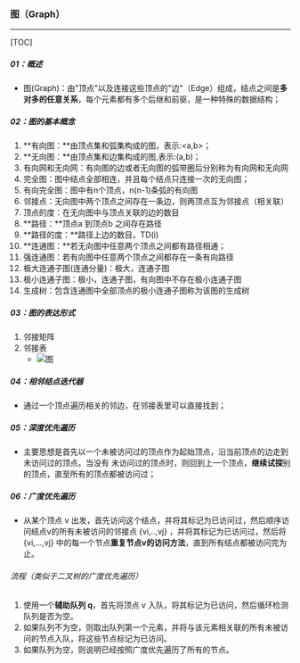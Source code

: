 ### 图（Graph）

------

[TOC]

##### 01：概述

- 图(Graph)：由"顶点"以及连接这些顶点的"边"（Edge）组成，结点之间是**多对多的任意关系**，每个元素都有多个后继和前驱，是一种特殊的数据结构；

##### 02：图的基本概念 

1. **有向图：**由顶点集和弧集构成的图，表示:<a,b>；
2. **无向图：**由顶点集和边集构成的图,表示:(a,b)；
3. 有向网和无向网：有向图的边或者无向图的弧带圈后分别称为有向网和无向网
4. 完全图：图中结点全部相连，并且每个结点只连接一次的无向图；
5. 有向完全图：图中有n个顶点，n(n-1)条弧的有向图
6. 邻接点：无向图中两个顶点之间存在一条边，则两顶点互为邻接点（相关联）
7. 顶点的度：在无向图中与顶点关联的边的数目 
8. **路径：**顶点a 到顶点b 之间存在路径
9. **路径的度：**路径上边的数目，TD(i)
10. **连通图：**若无向图中任意两个顶点之间都有路径相通；
11. 强连通图：若有向图中任意两个顶点之间都存在一条有向路径
12. 极大连通子图(连通分量)：极大，连通子图
13. 极小连通子图：极小，连通子图，有向图中不存在极小连通子图
14. 生成树：包含连通图中全部顶点的极小连通子图称为该图的生成树    	        

##### 03：图的表达形式

1. 邻接矩阵
2. 邻接表
   - ![图](/Users/likang/Code/Git/Algorithms-and-Data-Structures/08：图/photos/图.png)

##### 04：相邻结点迭代器

- 通过一个顶点遍历相关的邻边，在邻接表里可以直接找到；

##### 05：深度优先遍历

- 主要思想是首先以一个未被访问过的顶点作为起始顶点，沿当前顶点的边走到未访问过的顶点。当没有 未访问过的顶点时，则回到上一个顶点，**继续试探**别的顶点，直至所有的顶点都被访问过；

##### 06：广度优先遍历

- 从某个顶点 v 出发，首先访问这个结点，并将其标记为已访问过，然后顺序访问结点v的所有未被访问的邻接点 {vi,..,vj} ，并将其标记为已访问过，然后将 {vi,...,vj} 中的每一个节点**重复节点v的访问方法**，直到所有结点都被访问完为止。

###### 流程（类似于二叉树的广度优先遍历）

1. 使用一个**辅助队列 q**，首先将顶点 v 入队，将其标记为已访问，然后循环检测队列是否为空。
2. 如果队列不为空，则取出队列第一个元素，并将与该元素相关联的所有未被访问的节点入队，将这些节点标记为已访问。
3. 如果队列为空，则说明已经按照广度优先遍历了所有的节点。



